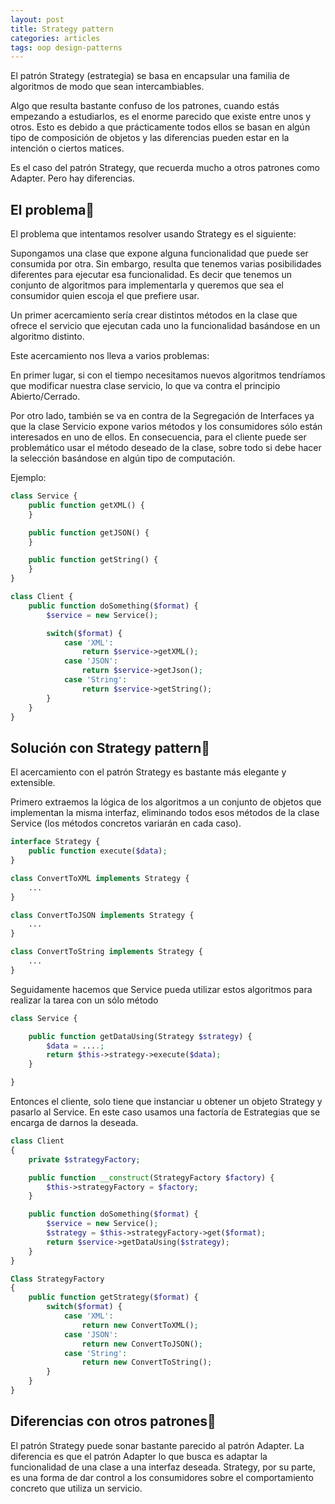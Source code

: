 ```yaml
---
layout: post
title: Strategy pattern
categories: articles
tags: oop design-patterns
---
```


El patrón Strategy (estrategia) se basa en encapsular una familia de algoritmos de modo que sean intercambiables.

Algo que resulta bastante confuso de los patrones, cuando estás empezando a estudiarlos, es el enorme parecido que existe entre unos y otros. Esto es debido a que prácticamente todos ellos se basan en algún tipo de composición de objetos y las diferencias pueden estar en la intención o ciertos matices.

Es el caso del patrón Strategy, que recuerda mucho a otros patrones como Adapter. Pero hay diferencias.


## El problema

El problema que intentamos resolver usando Strategy es el siguiente:

Supongamos una clase que expone alguna funcionalidad que puede ser consumida por otra. Sin embargo, resulta que tenemos varias posibilidades diferentes para ejecutar esa funcionalidad. Es decir que tenemos un conjunto de algoritmos para implementarla y queremos que sea el consumidor quien escoja el que prefiere usar.

Un primer acercamiento sería crear distintos métodos en la clase que ofrece el servicio que ejecutan cada uno la funcionalidad basándose en un algoritmo distinto.

Este acercamiento nos lleva a varios problemas:

En primer lugar, si con el tiempo necesitamos nuevos algoritmos tendríamos que modificar nuestra clase servicio, lo que va contra el principio Abierto/Cerrado.

Por otro lado, también se va en contra de la Segregación de Interfaces ya que la clase Servicio expone varios métodos y los consumidores sólo están interesados en uno de ellos. En consecuencia, para el cliente puede ser problemático usar el método deseado de la clase, sobre todo si debe hacer la selección basándose en algún tipo de computación.

Ejemplo:

```php
class Service {
    public function getXML() {
    }

    public function getJSON() {
    }

    public function getString() {
    }
}

class Client {
    public function doSomething($format) {
        $service = new Service();

        switch($format) {
            case 'XML':
                return $service->getXML();
            case 'JSON':
                return $service->getJson();
            case 'String':
                return $service->getString();
        }
    }
}
```


## Solución con Strategy pattern

El acercamiento con el patrón Strategy es bastante más elegante y extensible.

Primero extraemos la lógica de los algoritmos a un conjunto de objetos que implementan la misma interfaz, eliminando todos esos métodos de la clase Service (los métodos concretos variarán en cada caso).

```php
interface Strategy {
    public function execute($data);
}

class ConvertToXML implements Strategy {
    ...
}

class ConvertToJSON implements Strategy {
    ...
}

class ConvertToString implements Strategy {
    ...
}
```

Seguidamente hacemos que Service pueda utilizar estos algoritmos para realizar la tarea con un sólo método

```php
class Service {

    public function getDataUsing(Strategy $strategy) {
        $data = ....;
        return $this->strategy->execute($data);
    }

}
```

Entonces el cliente, solo tiene que instanciar u obtener un objeto Strategy y pasarlo al Service. En este caso usamos una factoría de Estrategias que se encarga de darnos la deseada.

```php
class Client
{
    private $strategyFactory;

    public function __construct(StrategyFactory $factory) {
        $this->strategyFactory = $factory;
    }

    public function doSomething($format) {
        $service = new Service();
        $strategy = $this->strategyFactory->get($format);
        return $service->getDataUsing($strategy);
    }
}

Class StrategyFactory
{
    public function getStrategy($format) {
        switch($format) {
            case 'XML':
                return new ConvertToXML();
            case 'JSON':
                return new ConvertToJSON();
            case 'String':
                return new ConvertToString();
        }
    }
}
```


## Diferencias con otros patrones

El patrón Strategy puede sonar bastante parecido al patrón Adapter. La diferencia es que el patrón Adapter lo que busca es adaptar la funcionalidad de una clase a una interfaz deseada. Strategy, por su parte, es una forma de dar control a los consumidores sobre el comportamiento concreto que utiliza un servicio.